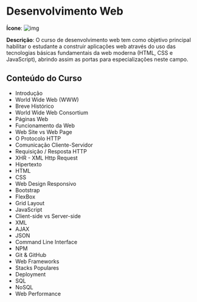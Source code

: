 # Desenvolvimento Web

**Ícone**: ![img](https://i.imgur.com/o4GAcHf.png)

**Descrição**: O curso de desenvolvimento web tem como objetivo principal habilitar o estudante a construir aplicações web através do uso das tecnologias básicas fundamentais da web moderna (HTML, CSS e JavaScript), abrindo assim as portas para especializações neste campo.

## Conteúdo do Curso 

- Introdução
- World Wide Web (WWW)
- Breve Histórico
- World Wide Web Consortium
- Páginas Web
- Funcionamento da Web
- Web Site vs Web Page
- O Protocolo HTTP
- Comunicação Cliente-Servidor
- Requisição / Resposta HTTP
- XHR - XML Http Request
- Hipertexto
- HTML
- CSS
- Web Design Responsivo
- Bootstrap
- FlexBox
- Grid Layout
- JavaScript
- Client-side vs Server-side
- XML
- AJAX
- JSON
- Command Line Interface
- NPM
- Git & GitHub
- Web Frameworks
- Stacks Populares
- Deployment
- SQL
- NoSQL
- Web Performance